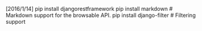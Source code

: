 [2016/1/14]
    pip install djangorestframework
    pip install markdown       # Markdown support for the browsable API.
    pip install django-filter  # Filtering support
    
